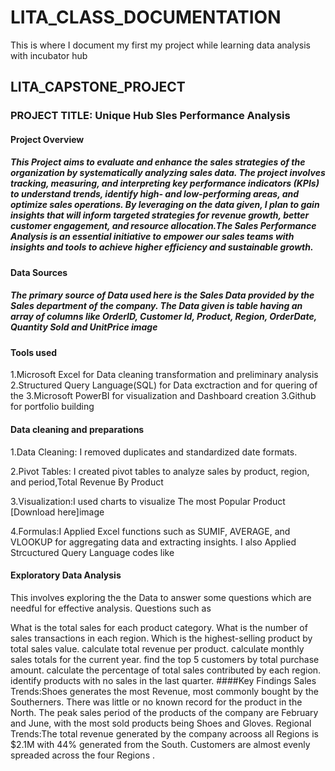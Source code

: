 # LITA_CLASS_DOCUMENTATION
This is where I document my first my project while learning data analysis with incubator hub
## LITA_CAPSTONE_PROJECT
### PROJECT TITLE: Unique Hub Sles Performance Analysis
#### Project Overview
##### This Project aims to evaluate and enhance the sales strategies of the organization by systematically analyzing sales data. The project involves tracking, measuring, and interpreting key performance indicators (KPIs) to understand trends, identify high- and low-performing areas, and optimize sales operations. By leveraging on the data given, I plan to gain insights that will inform targeted strategies for revenue growth, better customer engagement, and resource allocation.The Sales Performance Analysis is an essential initiative to empower our sales teams with insights and tools to achieve higher efficiency and sustainable growth.
#### Data Sources
##### The primary source of Data used here is the Sales Data provided by the Sales department of the company. The Data given is table having an array of columns like OrderID, Customer Id, Product, Region, OrderDate, Quantity Sold and UnitPrice image
#### Tools used
1.Microsoft Excel for Data cleaning transformation and preliminary analysis 
2.Structured Query Language(SQL) for Data exctraction and for quering of the 
3.Microsoft PowerBI for visualization and Dashboard creation
3.Github for portfolio building
#### Data cleaning and preparations
1.Data Cleaning: I removed duplicates and standardized date formats.

2.Pivot Tables: I created pivot tables to analyze sales by product, region, and period,Total Revenue By Product

3.Visualization:I used charts to visualize The most Popular Product [Download here]image

4.Formulas:I Applied Excel functions such as SUMIF, AVERAGE, and VLOOKUP for aggregating data and extracting insights. I also Applied Strcuctured Query Language codes like

#### Exploratory Data Analysis
This involves exploring the the Data to answer some questions which are needful for effective analysis. Questions such as

What is the total sales for each product category.
What is the number of sales transactions in each region.
Which is the highest-selling product by total sales value.
calculate total revenue per product.
calculate monthly sales totals for the current year.
find the top 5 customers by total purchase amount.
calculate the percentage of total sales contributed by each region.
identify products with no sales in the last quarter.
####Key Findings
Sales Trends:Shoes generates the most Revenue, most commonly bought by the Southerners. There was little or no known record for the product in the North.  The peak sales period of the products of the company are February and June, with the most sold products being Shoes and Gloves.
Regional Trends:The total revenue generated by the company acrooss all Regions is $2.1M with 44% generated from the South. Customers are almost evenly spreaded across the four Regions .
